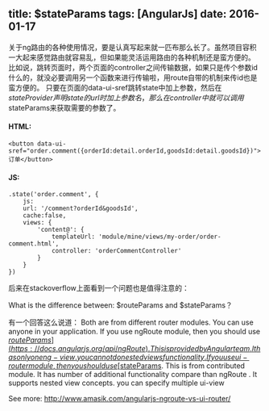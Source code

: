 title: $stateParams
tags: [AngularJs]
date: 2016-01-17
---
关于ng路由的各种使用情况，要是认真写起来就一匹布那么长了。虽然项目容积一大起来感觉路由就容易乱，但如果能灵活运用路由的各种机制还是蛮方便的。
比如说，跳转页面时，两个页面的controller之间传输数据，如果只是传个参数id什么的，就没必要调用另一个函数来进行传输啦，用route自带的机制来传id也是蛮方便的。
只要在页面的data-ui-sref跳转state中加上参数，然后在$stateProvider声明state的url时加上参数名，那么在controller中就可以调用$stateParams来获取需要的参数了。
#### HTML:	
	<button data-ui-sref="order.comment({orderId:detail.orderId,goodsId:detail.goodsId})">订单</button>
#### JS:
	.state('order.comment', {
		js:
		url: '/comment?orderId&goodsId',
		cache:false,
		views: {
			'content@': {
				templateUrl: 'module/mine/views/my-order/order-comment.html',
				controller: 'orderCommentController'
			}
		}
	})

后来在stackoverflow上面看到一个问题也是值得注意的：

What is the difference between: $routeParams and $stateParams？

有一个回答这么说道：
Both are from different router modules. You can use anyone in your application.
If you use ngRoute module, then you should use [$routeParams](https://docs.angularjs.org/api/ngRoute) . This is provided by Angular team. It has only one ng-view. you can not do nested views functionality.
If you use ui-router module, then you should use [$stateParams](ttps://github.com/angular-ui/ui-router). This is from contributed module. It has number of additional functionality compare than ngRoute . It supports nested view concepts. you can specify multiple ui-view

See more: http://www.amasik.com/angularjs-ngroute-vs-ui-router/

